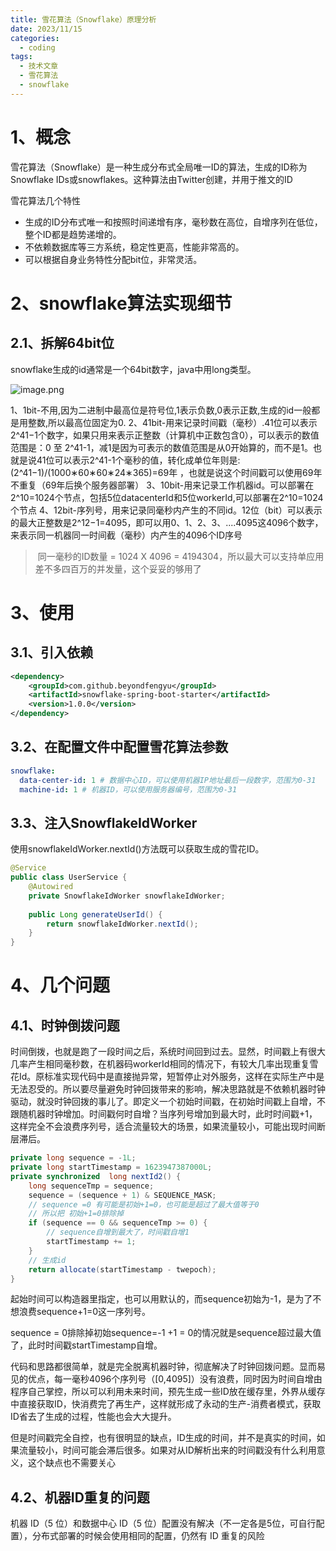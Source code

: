 ```yaml
---
title: 雪花算法（Snowflake）原理分析
date: 2023/11/15
categories:
  - coding
tags:
  - 技术文章
  - 雪花算法
  - snowflake
---
```

# 1、概念

雪花算法（Snowflake）是一种生成分布式全局唯一ID的算法，生成的ID称为Snowflake IDs或snowflakes。这种算法由Twitter创建，并用于推文的ID

雪花算法几个特性

- 生成的ID分布式唯一和按照时间递增有序，毫秒数在高位，自增序列在低位，整个ID都是趋势递增的。
- 不依赖数据库等三方系统，稳定性更高，性能非常高的。
- 可以根据自身业务特性分配bit位，非常灵活。

# 2、snowflake算法实现细节

## 2.1、拆解64bit位

snowflake生成的id通常是一个64bit数字，java中用long类型。

![image.png](https://yancey-note-img.oss-cn-beijing.aliyuncs.com/202403031225315.png)


1、1bit-不用,因为二进制中最高位是符号位,1表示负数,0表示正数,生成的id一般都是用整数,所以最高位固定为0.
2、41bit-用来记录时间戳（毫秒）.41位可以表示2^41−1个数字，如果只用来表示正整数（计算机中正数包含0），可以表示的数值范围是：0 至 2^41-1，减1是因为可表示的数值范围是从0开始算的，而不是1。也就是说41位可以表示2^41-1个毫秒的值，转化成单位年则是:(2^41−1)/(1000∗60∗60∗24∗365)=69年 ，也就是说这个时间戳可以使用69年不重复（69年后换个服务器部署）
3、10bit-用来记录工作机器id。可以部署在2^10=1024个节点，包括5位datacenterId和5位workerId,可以部署在2^10=1024个节点
4、12bit-序列号，用来记录同毫秒内产生的不同id。12位（bit）可以表示的最大正整数是2^12−1=4095，即可以用0、1、2、3、....4095这4096个数字，来表示同一机器同一时间截（毫秒）内产生的4096个ID序号

> 同一毫秒的ID数量 = 1024 X 4096 = 4194304，所以最大可以支持单应用差不多四百万的并发量，这个妥妥的够用了


# 3、使用

## 3.1、引入依赖

```xml
<dependency>
    <groupId>com.github.beyondfengyu</groupId>
    <artifactId>snowflake-spring-boot-starter</artifactId>
    <version>1.0.0</version>
</dependency>

```

## 3.2、在配置文件中配置雪花算法参数

```yml
snowflake:
  data-center-id: 1 # 数据中心ID，可以使用机器IP地址最后一段数字，范围为0-31
  machine-id: 1 # 机器ID，可以使用服务器编号，范围为0-31
```

## 3.3、注入SnowflakeIdWorker

使用snowflakeIdWorker.nextId()方法既可以获取生成的雪花ID。

```java
@Service
public class UserService {
    @Autowired
    private SnowflakeIdWorker snowflakeIdWorker;
 
    public Long generateUserId() {
        return snowflakeIdWorker.nextId();
    }
}
```


# 4、几个问题

## 4.1、时钟倒拨问题

时间倒拨，也就是跑了一段时间之后，系统时间回到过去。显然，时间戳上有很大几率产生相同毫秒数，在机器码workerId相同的情况下，有较大几率出现重复雪花Id。原标准实现代码中是直接抛异常，短暂停止对外服务，这样在实际生产中是无法忍受的。所以要尽量避免时钟回拨带来的影响，解决思路就是不依赖机器时钟驱动，就没时钟回拨的事儿了。即定义一个初始时间戳，在初始时间戳上自增，不跟随机器时钟增加。时间戳何时自增？当序列号增加到最大时，此时时间戳+1，这样完全不会浪费序列号，适合流量较大的场景，如果流量较小，可能出现时间断层滞后。

```java
private long sequence = -1L;
private long startTimestamp = 1623947387000L;
private synchronized  long nextId2() {
    long sequenceTmp = sequence;
    sequence = (sequence + 1) & SEQUENCE_MASK;
    // sequence =0 有可能是初始+1=0，也可能是超过了最大值等于0
    // 所以把 初始+1=0排除掉
    if (sequence == 0 && sequenceTmp >= 0) {
        // sequence自增到最大了，时间戳自增1
        startTimestamp += 1;
    }
    // 生成id
    return allocate(startTimestamp - twepoch);
}
```

起始时间可以构造器里指定，也可以用默认的，而sequence初始为-1，是为了不想浪费sequence+1=0这一序列号。

sequence = 0排除掉初始sequence=-1 +1 = 0的情况就是sequence超过最大值了，此时时间戳startTimestamp自增。

代码和思路都很简单，就是完全脱离机器时钟，彻底解决了时钟回拨问题。显而易见的优点，每一毫秒4096个序列号（[0,4095]）没有浪费，同时因为时间自增由程序自己掌控，所以可以利用未来时间，预先生成一些ID放在缓存里，外界从缓存中直接获取ID，快消费完了再生产，这样就形成了永动的生产-消费者模式，获取ID省去了生成的过程，性能也会大大提升。

但是时间戳完全自控，也有很明显的缺点，ID生成的时间，并不是真实的时间，如果流量较小，时间可能会滞后很多。如果对从ID解析出来的时间戳没有什么利用意义，这个缺点也不需要关心


## 4.2、机器ID重复的问题
机器 ID（5 位）和数据中心 ID（5 位）配置没有解决（不一定各是5位，可自行配置），分布式部署的时候会使用相同的配置，仍然有 ID 重复的风险
